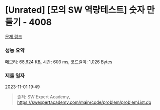 # [Unrated] [모의 SW 역량테스트] 숫자 만들기 - 4008 

[문제 링크](https://swexpertacademy.com/main/code/problem/problemDetail.do?contestProbId=AWIeRZV6kBUDFAVH) 

### 성능 요약

메모리: 68,624 KB, 시간: 603 ms, 코드길이: 1,026 Bytes

### 제출 일자

2023-11-01 19:49



> 출처: SW Expert Academy, https://swexpertacademy.com/main/code/problem/problemList.do